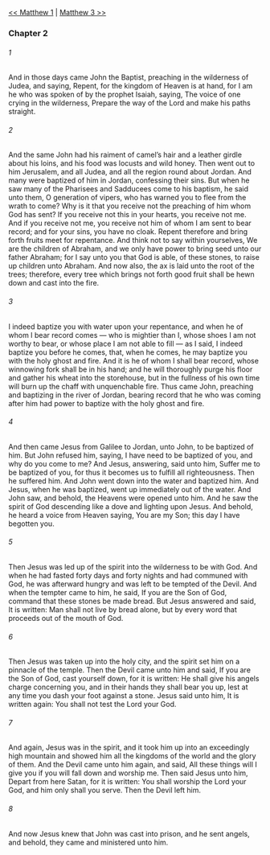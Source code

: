 [<< Matthew 1](Matthew%201)  |  [Matthew 3 >>](Matthew%203)

### Chapter 2
###### 1
And in those days came John the Baptist, preaching in the wilderness of Judea, and saying, Repent, for the kingdom of Heaven is at hand, for I am he who was spoken of by the prophet Isaiah, saying, The voice of one crying in the wilderness, Prepare the way of the Lord and make his paths straight.

###### 2
And the same John had his raiment of camel’s hair and a leather girdle about his loins, and his food was locusts and wild honey. Then went out to him Jerusalem, and all Judea, and all the region round about Jordan. And many were baptized of him in Jordan, confessing their sins. But when he saw many of the Pharisees and Sadducees come to his baptism, he said unto them, O generation of vipers, who has warned you to flee from the wrath to come? Why is it that you receive not the preaching of him whom God has sent? If you receive not this in your hearts, you receive not me. And if you receive not me, you receive not him of whom I am sent to bear record; and for your sins, you have no cloak. Repent therefore and bring forth fruits meet for repentance. And think not to say within yourselves, We are the children of Abraham, and we only have power to bring seed unto our father Abraham; for I say unto you that God is able, of these stones, to raise up children unto Abraham. And now also, the ax is laid unto the root of the trees; therefore, every tree which brings not forth good fruit shall be hewn down and cast into the fire.

###### 3
I indeed baptize you with water upon your repentance, and when he of whom I bear record comes — who is mightier than I, whose shoes I am not worthy to bear, or whose place I am not able to fill — as I said, I indeed baptize you before he comes, that, when he comes, he may baptize you with the holy ghost and fire. And it is he of whom I shall bear record, whose winnowing fork shall be in his hand; and he will thoroughly purge his floor and gather his wheat into the storehouse, but in the fullness of his own time will burn up the chaff with unquenchable fire. Thus came John, preaching and baptizing in the river of Jordan, bearing record that he who was coming after him had power to baptize with the holy ghost and fire.

###### 4
And then came Jesus from Galilee to Jordan, unto John, to be baptized of him. But John refused him, saying, I have need to be baptized of you, and why do you come to me? And Jesus, answering, said unto him, Suffer me to be baptized of you, for thus it becomes us to fulfill all righteousness. Then he suffered him. And John went down into the water and baptized him. And Jesus, when he was baptized, went up immediately out of the water. And John saw, and behold, the Heavens were opened unto him. And he saw the spirit of God descending like a dove and lighting upon Jesus. And behold, he heard a voice from Heaven saying, You are my Son; this day I have begotten you.

###### 5
Then Jesus was led up of the spirit into the wilderness to be with God. And when he had fasted forty days and forty nights and had communed with God, he was afterward hungry and was left to be tempted of the Devil. And when the tempter came to him, he said, If you are the Son of God, command that these stones be made bread. But Jesus answered and said, It is written: Man shall not live by bread alone, but by every word that proceeds out of the mouth of God.

###### 6
Then Jesus was taken up into the holy city, and the spirit set him on a pinnacle of the temple. Then the Devil came unto him and said, If you are the Son of God, cast yourself down, for it is written: He shall give his angels charge concerning you, and in their hands they shall bear you up, lest at any time you dash your foot against a stone. Jesus said unto him, It is written again: You shall not test the Lord your God.

###### 7
And again, Jesus was in the spirit, and it took him up into an exceedingly high mountain and showed him all the kingdoms of the world and the glory of them. And the Devil came unto him again, and said, All these things will I give you if you will fall down and worship me. Then said Jesus unto him, Depart from here Satan, for it is written: You shall worship the Lord your God, and him only shall you serve. Then the Devil left him.

###### 8
And now Jesus knew that John was cast into prison, and he sent angels, and behold, they came and ministered unto him.